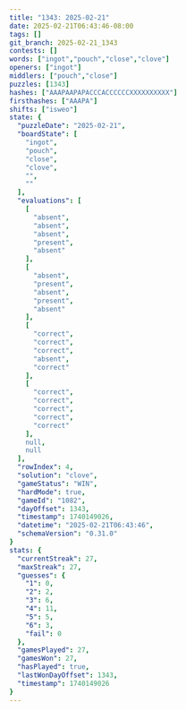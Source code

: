 ```yaml
---
title: "1343: 2025-02-21"
date: 2025-02-21T06:43:46-08:00
tags: []
git_branch: 2025-02-21_1343
contests: []
words: ["ingot","pouch","close","clove"]
openers: ["ingot"]
middlers: ["pouch","close"]
puzzles: [1343]
hashes: ["AAAPAAPAPACCCACCCCCCXXXXXXXXXX"]
firsthashes: ["AAAPA"]
shifts: ["isweo"]
state: {
  "puzzleDate": "2025-02-21",
  "boardState": [
    "ingot",
    "pouch",
    "close",
    "clove",
    "",
    ""
  ],
  "evaluations": [
    [
      "absent",
      "absent",
      "absent",
      "present",
      "absent"
    ],
    [
      "absent",
      "present",
      "absent",
      "present",
      "absent"
    ],
    [
      "correct",
      "correct",
      "correct",
      "absent",
      "correct"
    ],
    [
      "correct",
      "correct",
      "correct",
      "correct",
      "correct"
    ],
    null,
    null
  ],
  "rowIndex": 4,
  "solution": "clove",
  "gameStatus": "WIN",
  "hardMode": true,
  "gameId": "1082",
  "dayOffset": 1343,
  "timestamp": 1740149026,
  "datetime": "2025-02-21T06:43:46",
  "schemaVersion": "0.31.0"
}
stats: {
  "currentStreak": 27,
  "maxStreak": 27,
  "guesses": {
    "1": 0,
    "2": 2,
    "3": 6,
    "4": 11,
    "5": 5,
    "6": 3,
    "fail": 0
  },
  "gamesPlayed": 27,
  "gamesWon": 27,
  "hasPlayed": true,
  "lastWonDayOffset": 1343,
  "timestamp": 1740149026
}
---
```

<!-- more -->
